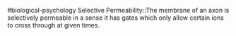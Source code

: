 #biological-psychology 
Selective Permeability::The membrane of an axon is selectively permeable in a sense it has gates which only allow certain ions to cross through at given times. 